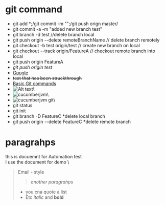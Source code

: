 # git command
* git add *;/git commit -m "";/git push orign master/ 
* git commit -a -m "added new branch test"
* git branch -d test //delete branch local
* git push origin --delete remoteBranchName  // delete branch remotely
* git checkout -b test origin/test  // create new branch on local
* git checkout --track origin/FeatureA // checkout remote branch into local
* git push origin FeatureA
* *git push origin test*
* [Google](http://www.google.com)
* ~~text that has been struckthrough~~
* [Basic Git commands](https://confluence.atlassian.com/bitbucketserver/basic-git-commands-776639767.html)
* ![Alt text]("https://images.app.goo.gl/EbicUr1ZDRLHKrnx9")\
* ![cucumberjvm]("https://www.youtube.com/watch?v=jRihi74zJFw")\
* ![cucumberjvm git]("https://github.com/akashdktyagi/AutoFratCommonLib")\
* git status
* git init
* git branch -D FeatureC *delete local branch
* git push origin --delete FeatureC *delete remote branch
# paragrahps
this is docuemnt for Automation test
\
I use the document for demo
\
> Email - style
>>*another paragrahps*
> * you cna quote a list
> * Etc
*italic* and **bold**